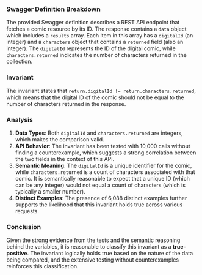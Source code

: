 ### Swagger Definition Breakdown
The provided Swagger definition describes a REST API endpoint that fetches a comic resource by its ID. The response contains a `data` object which includes a `results` array. Each item in this array has a `digitalId` (an integer) and a `characters` object that contains a `returned` field (also an integer). The `digitalId` represents the ID of the digital comic, while `characters.returned` indicates the number of characters returned in the collection.

### Invariant
The invariant states that `return.digitalId != return.characters.returned`, which means that the digital ID of the comic should not be equal to the number of characters returned in the response.

### Analysis
1. **Data Types**: Both `digitalId` and `characters.returned` are integers, which makes the comparison valid.
2. **API Behavior**: The invariant has been tested with 10,000 calls without finding a counterexample, which suggests a strong correlation between the two fields in the context of this API.
3. **Semantic Meaning**: The `digitalId` is a unique identifier for the comic, while `characters.returned` is a count of characters associated with that comic. It is semantically reasonable to expect that a unique ID (which can be any integer) would not equal a count of characters (which is typically a smaller number).
4. **Distinct Examples**: The presence of 6,088 distinct examples further supports the likelihood that this invariant holds true across various requests.

### Conclusion
Given the strong evidence from the tests and the semantic reasoning behind the variables, it is reasonable to classify this invariant as a **true-positive**. The invariant logically holds true based on the nature of the data being compared, and the extensive testing without counterexamples reinforces this classification.
